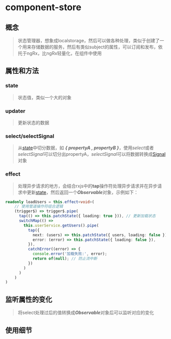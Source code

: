 # component-store

## 概念

>状态管理器，想象成localstorage，然后可以做各种处理，类似于创建了一个用来存储数据的服务，然后有类似subject的属性，可以订阅和发布，依托于ngRx，比ngRx轻量化，在组件中使用

## 属性和方法

### state

>状态值，类似一个大的对象

### updater

>更新状态的数据

### select/selectSignal

>从[state](#state)中切分数据，如 ***{ propertyA , propertyB }***，使用*select*或者*selectSignal*可以切分出propertyA，*selectSignal*可以将数据转换成[Signal](../angular/signals.markdown)对象

### effect

>处理异步请求的地方，会结合rxjs中的**tap**操作符处理异步请求并在异步请求中更新[state](#state)，然后返回一个***Observable***对象，示例如下：

```ts
readonly loadUsers = this.effect<void>(
    // 使用管道操作符组合逻辑
    (trigger$) => trigger$.pipe(
      tap(() => this.patchState({ loading: true })), // 更新加载状态
      switchMap(() => 
        this.userService.getUsers().pipe(
          tap({
            next: (users) => this.patchState({ users, loading: false }), // 成功
            error: (error) => this.patchState({ loading: false }),       // 失败
          }),
          catchError((error) => {
            console.error('加载失败:', error);
            return of(null); // 防止流中断
          })
        )
      )
    )
)
```

## 监听属性的变化

>将select处理过后的值转换成***Observable***对象后可以监听对应的变化

## 使用细节
